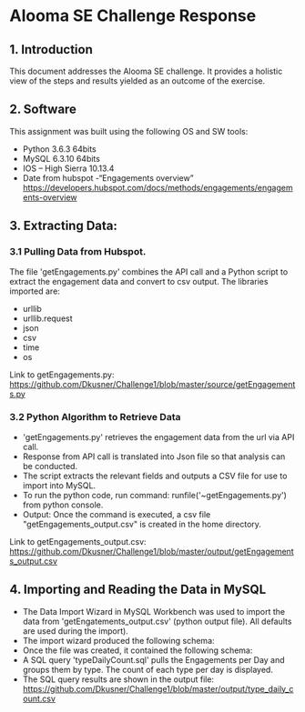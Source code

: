 # Alooma SE Challenge Response

## 1.	Introduction
This document addresses the Alooma SE challenge.  It provides a holistic view of the steps and results yielded as an outcome of the exercise.

## 2.	Software
This assignment was built using the following OS and SW tools:
* Python 3.6.3 64bits 
* MySQL 6.3.10 64bits
*	IOS – High Sierra 10.13.4
*	Date from hubspot  -“Engagements overview”  https://developers.hubspot.com/docs/methods/engagements/engagements-overview


## 3.	Extracting Data:

### 3.1	Pulling Data from Hubspot. 
The file 'getEngagements.py' combines the API call and a Python script to extract the engagement data and convert to csv output.
The libraries imported are:
* urllib
* urllib.request
* json
* csv
* time
* os	

Link to getEngagements.py:  https://github.com/Dkusner/Challenge1/blob/master/source/getEngagements.py

### 3.2	Python Algorithm to Retrieve Data

* 'getEngagements.py' retrieves the engagement data from the url via API call.
* Response from API call is translated into Json file so that analysis can be conducted.
* The script extracts the relevant fields and outputs a CSV file for use to import into MySQL.
* To run the python code, run command: runfile('~getEngagements.py') from python console.
* Output: Once the command is executed, a csv file "getEngagements_output.csv"  is created in the home directory.

Link to getEngagements_output.csv:  https://github.com/Dkusner/Challenge1/blob/master/output/getEngagements_output.csv

## 4.	Importing and Reading the Data in MySQL

*	The Data Import Wizard in MySQL Workbench was used to import the data from 'getEngatements_output.csv' (python output file).  All defaults are used during the import).
* The import wizard produced the following schema:
* Once the file was created, it contained the following schema:
* A SQL query 'typeDailyCount.sql' pulls the Engagements per Day and groups them by type. The count of each type per day is displayed.
*	The SQL query results are shown in the output file: https://github.com/Dkusner/Challenge1/blob/master/output/type_daily_count.csv

